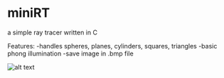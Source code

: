 # miniRT
a simple ray tracer written in C

Features:
  -handles spheres, planes, cylinders, squares, triangles
  -basic phong illumination
  -save image in .bmp file
  
![alt text](https://github.com/Franciszer/miniRT/main/Images/sqrt.bmp?raw=true)

